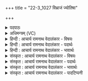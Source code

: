 +++
title = "22-3_1027 विभ्राजं ज्योतिषा"

+++
<details><summary>पदपाठः</summary>

विभ्रा꣡ज꣢न्। वि꣣। भ्रा꣡ज꣢꣯न्। ज्यो꣡ति꣢꣯षा। स्वः꣢। अ꣡ग꣢꣯च्छः। रो꣣चन꣢म्। दि꣣वः꣢। दे꣣वाः꣢। ते꣣। इन्द्र। सख्या꣡य꣢। स। ख्या꣡य꣢꣯। ये꣣मिरे। १०२७।
</details>

<details><summary>अधिमन्त्रम् (VC)</summary>

- इन्द्रः
- नृमेध आङ्गिरसः
- उष्णिक्
- ऋषभः
</details>

<details><summary>हिन्दी : आचार्य रामनाथ वेदालंकार - विषयः</summary>

आगे फिर वही विषय कहा गया है।
</details>

<details><summary>हिन्दी : आचार्य रामनाथ वेदालंकार - पदार्थः</summary>

पदार्थान्वय -  हे (इन्द्र) महान् महिमावाले जगत्पति ! (ज्योतिषा) तेज से (विभ्राजन्) देदीप्यमान,आप (दिवः) द्युलोक के (रोचनम्) दीप्तिमान् (स्वः) सूर्य में (अगच्छः) पहुँचे हुए हो। (देवाः) विद्वान् लोग (ते) आपकी (सख्याय) मैत्री के लिए (येमिरे) स्वयं को केन्द्रित करते हैं,लालायित रहते हैं ॥३॥
</details>

<details><summary>हिन्दी : आचार्य रामनाथ वेदालंकार - भावार्थः</summary>

भावार्थ -  ज्योतिष्मान् परमेश्वर से ही ज्योति पाकर आग,बिजली,सूर्य,तारे,चाँदी,सोना,हीरे आदि सब चमकते हैं। इसलिए मनुष्यों को भी ज्योति पाने के लिए उसकी मित्रता का आश्रय लेना चाहिए ॥३॥
</details>

<details><summary>संस्कृत : आचार्य रामनाथ वेदालंकार - विषयः</summary>

अथ पुनरपि तमेव विषयमाह।
</details>

<details><summary>संस्कृत : आचार्य रामनाथ वेदालंकार - पदार्थः</summary>

पदार्थान्वय -  हे (इन्द्र) महामहिम जगत्पते ! (ज्योतिषा) तेजसा (विभ्राजन्) भ्राजमानः।[भ्राजृ दीप्तौ,परस्मैपदं छान्दसम्।]त्वम् (दिवः) द्युलोकस्य (रोचनम्) दीप्तिमत् (स्वः) सूर्यम्।[स्वः आदित्यो भवति। सु-अरणः,सु-ईरणः,स्वृतो रसान्,स्वृतो भासं ज्योतिषां,स्वृतो भासेति वा। निरु० २।१४।] (अगच्छः) प्राप्तोऽसि।[योऽसावा॑दि॒त्ये पुरु॑षः॒ सोऽसाव॒हम्। य० ४०।१७। इति श्रुतेः।] (देवाः) विद्वांसः (ते) तव (सख्याय) सखित्वाय (येमिरे) स्वात्मानं नियच्छन्ति।[यमु उपरमे भ्वादिः,लडर्थे लिट्,आत्मनेपदं छान्दसम्]॥३॥
</details>

<details><summary>संस्कृत : आचार्य रामनाथ वेदालंकार - भावार्थः</summary>

भावार्थ -  ज्योतिष्मतः परमेश्वरादेव ज्योतिर्लब्ध्वा वह्निविद्युत्सूर्यनक्षत्ररजतसुवर्ण-हीरकादिकं सर्वं भासते। अतो मनुष्यैरपि ज्योतिर्लाभाय तस्य सख्यमाश्रयणीयम् ॥३॥
</details>

<details><summary>संस्कृत : आचार्य रामनाथ वेदालंकार - पादटिप्पनी</summary>

टिप्पनी -   १. ऋ० ८।९८।३,अथ० २०।६२।७।
</details>